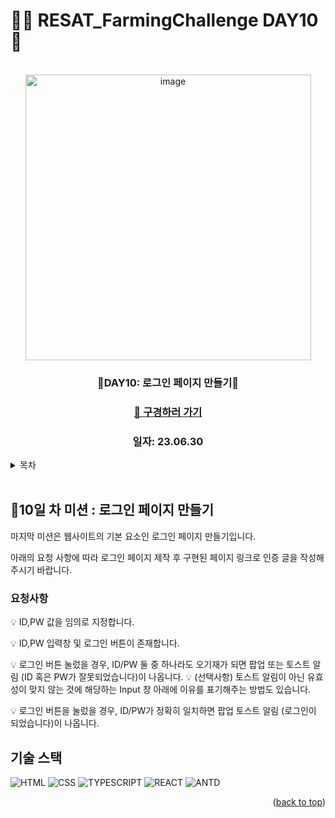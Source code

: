 # 👩‍🌾 RESAT_FarmingChallenge DAY10 🌾

<a name="readme-top"></a>

<!-- PROJECT LOGO -->

<br />

<div align="center">
  <a href="https://github.com/github_username/repo_name">
    <div width = "80" height="80">
     <img width="457" alt="image" src="https://github.com/blcklamb/RESAT_FarmingChallenge/assets/92101831/1ae0f01d-9d55-4060-b1fa-237785d27906">
    </div>

  </a>
<h3 align="center">🌱DAY10: 로그인 페이지 만들기🌱</h3>
<h3><a href="https://resat-farming-challenge-login-page.netlify.app/">🔑 구경하러 가기</a></h3>
<h3 align="center">일자: 23.06.30</h3>
</div>

<!-- TABLE OF CONTENTS -->
<details>
  <summary>목차</summary>
  <ol>
    <li><a href="#프로젝트에-대해">🌱프로젝트에 대해</a></li>
    <li><a href="#기술-스택">기술 스택</a></li>
    <li><a href="#roadmap">Roadmap</a></li>
  </ol>
</details>
<br/>

<!-- ABOUT THE PROJECT -->

## 📌10일 차 미션 : 로그인 페이지 만들기

마지막 미션은 웹사이트의 기본 요소인 로그인 페이지 만들기입니다.

아래의 요청 사항에 따라 로그인 페이지 제작 후 구현된 페이지 링크로 인증 글을 작성해주시기 바랍니다.

### 요청사항

💡 ID,PW 값을 임의로 지정합니다.

💡 ID,PW 입력창 및 로그인 버튼이 존재합니다.

💡 로그인 버튼 눌렀을 경우, ID/PW 둘 중 하나라도 오기재가 되면 팝업 또는 토스트 알림 (ID 혹은 PW가 잘못되었습니다)이 나옵니다.
💡 (선택사항) 토스트 알림이 아닌 유효성이 맞지 않는 것에 해당하는 Input 창 아래에 이유를 표기해주는 방법도 있습니다.

💡 로그인 버튼을 눌렀을 경우, ID/PW가 정확히 일치하면 팝업 토스트 알림 (로그인이 되었습니다)이 나옵니다.

## 기술 스택

![HTML][html-shield]
![CSS][css-shield]
![TYPESCRIPT][typescript-shield]
![REACT][react-shield]
![ANTD][antdesign-shield]

<p align="right">(<a href="#readme-top">back to top</a>)</p>

<!-- MARKDOWN LINKS & IMAGES -->

[html-shield]: https://img.shields.io/badge/html5-E34F26?style=for-the-badge&logo=html5&logoColor=white
[css-shield]: https://img.shields.io/badge/css3-1572B6?style=for-the-badge&logo=css3&logoColor=white
[typescript-shield]: https://img.shields.io/badge/typescript-3178C6?style=for-the-badge&logo=typescript&logoColor=black
[react-shield]: https://img.shields.io/badge/react-61DAFB?style=for-the-badge&logo=react&logoColor=white
[antdesign-shield]: https://img.shields.io/badge/antdesign-0170FE?style=for-the-badge&logo=antdesign&logoColor=white

